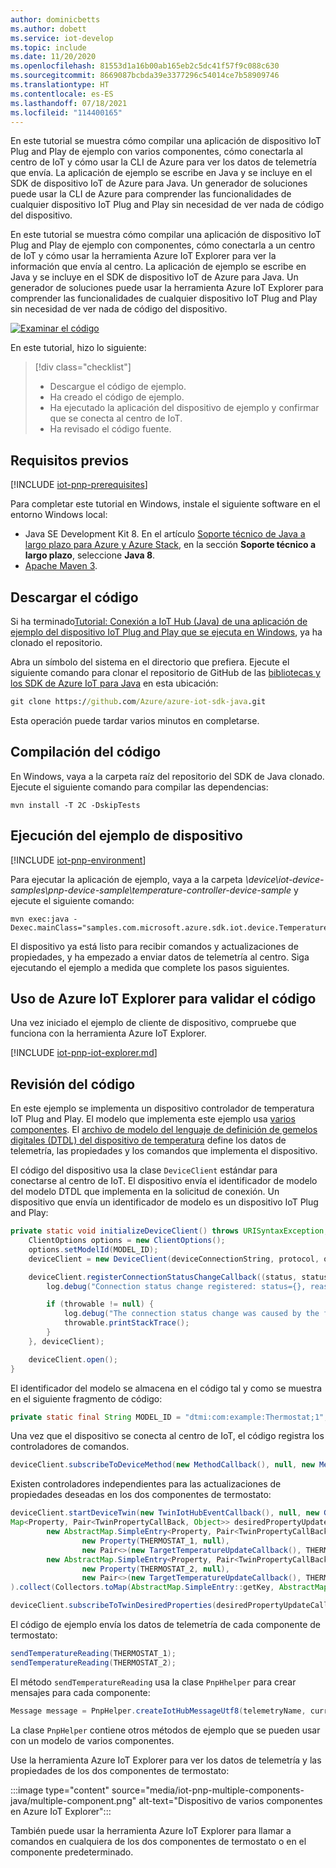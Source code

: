 ```yaml
---
author: dominicbetts
ms.author: dobett
ms.service: iot-develop
ms.topic: include
ms.date: 11/20/2020
ms.openlocfilehash: 81553d1a16b00ab165eb2c5dc41f57f9c088c630
ms.sourcegitcommit: 8669087bcbda39e3377296c54014ce7b58909746
ms.translationtype: HT
ms.contentlocale: es-ES
ms.lasthandoff: 07/18/2021
ms.locfileid: "114400165"
---
```

En este tutorial se muestra cómo compilar una aplicación de dispositivo IoT Plug and Play de ejemplo con varios componentes, cómo conectarla al centro de IoT y cómo usar la CLI de Azure para ver los datos de telemetría que envía. La aplicación de ejemplo se escribe en Java y se incluye en el SDK de dispositivo IoT de Azure para Java. Un generador de soluciones puede usar la CLI de Azure para comprender las funcionalidades de cualquier dispositivo IoT Plug and Play sin necesidad de ver nada de código del dispositivo.

En este tutorial se muestra cómo compilar una aplicación de dispositivo IoT Plug and Play de ejemplo con componentes, cómo conectarla a un centro de IoT y cómo usar la herramienta Azure IoT Explorer para ver la información que envía al centro. La aplicación de ejemplo se escribe en Java y se incluye en el SDK de dispositivo IoT de Azure para Java. Un generador de soluciones puede usar la herramienta Azure IoT Explorer para comprender las funcionalidades de cualquier dispositivo IoT Plug and Play sin necesidad de ver nada de código del dispositivo.

[![Examinar el código](../articles/iot-central/core/media/common/browse-code.svg)](https://github.com/Azure/azure-iot-sdk-java/tree/master/device/iot-device-samples/pnp-device-sample)

En este tutorial, hizo lo siguiente:

> [!div class="checklist"]
> * Descargue el código de ejemplo.
> * Ha creado el código de ejemplo.
> * Ha ejecutado la aplicación del dispositivo de ejemplo y confirmar que se conecta al centro de IoT.
> * Ha revisado el código fuente.

## <a name="prerequisites"></a>Requisitos previos

[!INCLUDE [iot-pnp-prerequisites](iot-pnp-prerequisites.md)]

Para completar este tutorial en Windows, instale el siguiente software en el entorno Windows local:

* Java SE Development Kit 8. En el artículo [Soporte técnico de Java a largo plazo para Azure y Azure Stack](/java/azure/jdk/), en la sección **Soporte técnico a largo plazo**, seleccione **Java 8**.
* [Apache Maven 3](https://maven.apache.org/download.cgi).

## <a name="download-the-code"></a>Descargar el código

Si ha terminado[Tutorial: Conexión a IoT Hub (Java) de una aplicación de ejemplo del dispositivo IoT Plug and Play que se ejecuta en Windows](../articles/iot-develop/tutorial-connect-device.md), ya ha clonado el repositorio.

Abra un símbolo del sistema en el directorio que prefiera. Ejecute el siguiente comando para clonar el repositorio de GitHub de las [bibliotecas y los SDK de Azure IoT para Java](https://github.com/Azure/azure-iot-sdk-java) en esta ubicación:

```cmd
git clone https://github.com/Azure/azure-iot-sdk-java.git
```

Esta operación puede tardar varios minutos en completarse.

## <a name="build-the-code"></a>Compilación del código

En Windows, vaya a la carpeta raíz del repositorio del SDK de Java clonado. Ejecute el siguiente comando para compilar las dependencias:

```cmd/sh
mvn install -T 2C -DskipTests
```

## <a name="run-the-device-sample"></a>Ejecución del ejemplo de dispositivo

[!INCLUDE [iot-pnp-environment](iot-pnp-environment.md)]

Para ejecutar la aplicación de ejemplo, vaya a la carpeta *\device\iot-device-samples\pnp-device-sample\temperature-controller-device-sample* y ejecute el siguiente comando:

```cmd/sh
mvn exec:java -Dexec.mainClass="samples.com.microsoft.azure.sdk.iot.device.TemperatureController"
```

El dispositivo ya está listo para recibir comandos y actualizaciones de propiedades, y ha empezado a enviar datos de telemetría al centro. Siga ejecutando el ejemplo a medida que complete los pasos siguientes.

## <a name="use-azure-iot-explorer-to-validate-the-code"></a>Uso de Azure IoT Explorer para validar el código

Una vez iniciado el ejemplo de cliente de dispositivo, compruebe que funciona con la herramienta Azure IoT Explorer.

[!INCLUDE [iot-pnp-iot-explorer.md](iot-pnp-iot-explorer.md)]

## <a name="review-the-code"></a>Revisión del código

En este ejemplo se implementa un dispositivo controlador de temperatura IoT Plug and Play. El modelo que implementa este ejemplo usa [varios componentes](../articles/iot-develop/concepts-modeling-guide.md). El [archivo de modelo del lenguaje de definición de gemelos digitales (DTDL) del dispositivo de temperatura](https://github.com/Azure/opendigitaltwins-dtdl/blob/master/DTDL/v2/samples/TemperatureController.json) define los datos de telemetría, las propiedades y los comandos que implementa el dispositivo.

El código del dispositivo usa la clase `DeviceClient` estándar para conectarse al centro de IoT. El dispositivo envía el identificador de modelo del modelo DTDL que implementa en la solicitud de conexión. Un dispositivo que envía un identificador de modelo es un dispositivo IoT Plug and Play:

```java
private static void initializeDeviceClient() throws URISyntaxException, IOException {
    ClientOptions options = new ClientOptions();
    options.setModelId(MODEL_ID);
    deviceClient = new DeviceClient(deviceConnectionString, protocol, options);

    deviceClient.registerConnectionStatusChangeCallback((status, statusChangeReason, throwable, callbackContext) -> {
        log.debug("Connection status change registered: status={}, reason={}", status, statusChangeReason);

        if (throwable != null) {
            log.debug("The connection status change was caused by the following Throwable: {}", throwable.getMessage());
            throwable.printStackTrace();
        }
    }, deviceClient);

    deviceClient.open();
}
```

El identificador del modelo se almacena en el código tal y como se muestra en el siguiente fragmento de código:

```java
private static final String MODEL_ID = "dtmi:com:example:Thermostat;1";
```

Una vez que el dispositivo se conecta al centro de IoT, el código registra los controladores de comandos.

```java
deviceClient.subscribeToDeviceMethod(new MethodCallback(), null, new MethodIotHubEventCallback(), null);
```

Existen controladores independientes para las actualizaciones de propiedades deseadas en los dos componentes de termostato:

```java
deviceClient.startDeviceTwin(new TwinIotHubEventCallback(), null, new GenericPropertyUpdateCallback(), null);
Map<Property, Pair<TwinPropertyCallBack, Object>> desiredPropertyUpdateCallback = Stream.of(
        new AbstractMap.SimpleEntry<Property, Pair<TwinPropertyCallBack, Object>>(
                new Property(THERMOSTAT_1, null),
                new Pair<>(new TargetTemperatureUpdateCallback(), THERMOSTAT_1)),
        new AbstractMap.SimpleEntry<Property, Pair<TwinPropertyCallBack, Object>>(
                new Property(THERMOSTAT_2, null),
                new Pair<>(new TargetTemperatureUpdateCallback(), THERMOSTAT_2))
).collect(Collectors.toMap(AbstractMap.SimpleEntry::getKey, AbstractMap.SimpleEntry::getValue));

deviceClient.subscribeToTwinDesiredProperties(desiredPropertyUpdateCallback);
```

El código de ejemplo envía los datos de telemetría de cada componente de termostato:

```java
sendTemperatureReading(THERMOSTAT_1);
sendTemperatureReading(THERMOSTAT_2);
```

El método `sendTemperatureReading` usa la clase `PnpHhelper` para crear mensajes para cada componente:

```java
Message message = PnpHelper.createIotHubMessageUtf8(telemetryName, currentTemperature, componentName);
```

La clase `PnpHelper` contiene otros métodos de ejemplo que se pueden usar con un modelo de varios componentes.

Use la herramienta Azure IoT Explorer para ver los datos de telemetría y las propiedades de los dos componentes de termostato:

:::image type="content" source="media/iot-pnp-multiple-components-java/multiple-component.png" alt-text="Dispositivo de varios componentes en Azure IoT Explorer":::

También puede usar la herramienta Azure IoT Explorer para llamar a comandos en cualquiera de los dos componentes de termostato o en el componente predeterminado.
